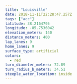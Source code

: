 ```yaml
---
title: "Louisville"
date: 2018-11-11T22:28:47.257Z
tags: ["acc"]
latitude: 38.2164795
longitude: -85.7536042
elevation_meters: 140
distance_meters: 400
lap_lanes: 9
home_lanes: 9
surface_type: artificial
colors:
  - red
turn_diameter_meters: 72.89
turn_radius_b_meters: 34.51
steeple_water_location: inside
---
```

